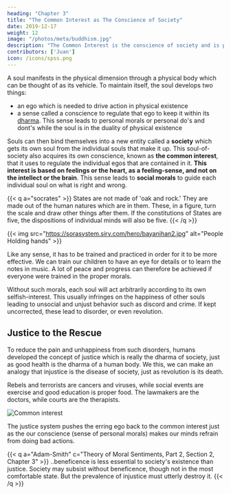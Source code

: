 ```yaml
---
heading: "Chapter 3"
title: "The Common Interest as The Conscience of Society"
date: 2019-12-17
weight: 12
image: "/photos/meta/buddhism.jpg"
description: "The Common Interest is the conscience of society and is part of bhagavad dharma (human dharma)"
contributors: ['Juan']
icon: /icons/spss.png
---
```



A soul manifests in the physical dimension through a physical body which can be thought of as its vehicle. To maintain itself, the soul develops two things: 

- an ego which is needed to drive action in physical existence
- a sense called a conscience to regulate that ego to keep it within its [dharma](/pantrynomics/invisible-hand-of-tao). This sense leads to personal morals or personal do's and dont's while the soul is in the duality of physical existence

Souls can then bind themselves into a new entity called a **society** which gets its own soul from the individual souls that make it up. This soul-of-society also acquires its own conscience, known as **the common interest**, that it uses to regulate the individual egos that are contained in it. **This interest is based on feelings or the heart, as a feeling-sense, and not on the intellect or the brain**. This sense leads to **social morals** to guide each individual soul on what is right and wrong. 


{{< q a="socrates" >}}
States are not made of 'oak and rock.' They are made out of the human natures which are in them. These, in a figure, turn the scale and draw other things after them. If the constitutions of States are five, the dispositions of individual minds will also be five.
{{< /q >}}


{{< img src="https://sorasystem.sirv.com/hero/bayanihan2.jpg" alt="People Holding hands" >}}


Like any sense, it has to be trained and practiced in order for it to be more effective. We can train our children to have an eye for details or to learn the notes in music. A lot of peace and progress can therefore be achieved if everyone were trained in the proper morals.

Without such morals, each soul will act arbitrarily according to its own selfish-interest. This usually infringes on the happiness of other souls leading to unsocial and unjust behavior such as discord and crime. If kept uncorrected, these lead to disorder, or even revolution.



## Justice to the Rescue 

To reduce the pain and unhappiness from such disorders, humans developed the concept of justice which is really the dharma of society, just as good health is the dharma of a human body. We this, we can make an analogy that injustice is the disease of society, just as revolution is its death. 

Rebels and terrorists are cancers and viruses, while social events are exercise and good education is proper food. The lawmakers are the doctors, while courts are the therapists.

![Common interest](https://sorasystem.sirv.com/graphics/common.png)

The justice system pushes the erring ego back to the common interest just as the our conscience (sense of personal morals) makes our minds refrain from doing bad actions.


{{< q a="Adam-Smith" c="Theory of Moral Sentiments, Part 2, Section 2, Chapter 3" >}}
..beneficence is less essential to society's existence than justice. Society may subsist without beneficence, though not in the most comfortable state. But the prevalence of injustice must utterly destroy it.
{{< /q >}}
